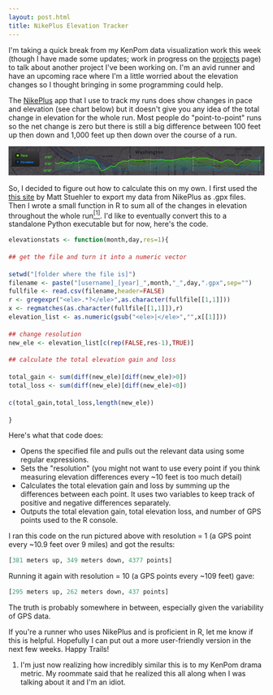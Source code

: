 ```yaml
---
layout: post.html
title: NikePlus Elevation Tracker
---
```


I'm taking a quick break from my KenPom data visualization work this
week (though I have made some updates; work in progress on the
[projects](../../../../../pages/projects.html) page) to talk about
another project I've been working on. I'm an avid runner and have an
upcoming race where I'm a little worried about the elevation changes so
I thought bringing in some programming could help.

The [NikePlus](https://secure-nikeplus.nike.com/plus/) app that I use to
track my runs does show changes in pace and elevation (see chart below)
but it doesn't give you any idea of the total change in elevation for
the whole run. Most people do "point-to-point" runs so the net change is
zero but there is still a big difference between 100 feet up then down
and 1,000 feet up then down over the course of a run.

![NikePlus Pace and Elevation Chart](/images/NikePlus-1-20-2013.png)

So, I decided to figure out how to calculate this on my own. I first
used the [this site](https://mattstuehler.com/lab/NikePlus/) by Matt
Stuehler to export my data from NikePlus as .gpx files. Then I wrote a
small function in R to sum all of the changes in elevation throughout
the whole run[<sup>[1]</sup>](#footnote-1). I'd like to eventually
convert this to a standalone Python executable but for now, here's the
code.

```r
elevationstats <- function(month,day,res=1){

## get the file and turn it into a numeric vector

setwd("[folder where the file is]")
filename <- paste("[username]_[year]_",month,"_",day,".gpx",sep="")
fullfile <- read.csv(filename,header=FALSE)
r <- gregexpr("<ele>.*?</ele>",as.character(fullfile[[1,1]]))
x <- regmatches(as.character(fullfile[[1,1]]),r)
elevation_list <- as.numeric(gsub("<ele>|</ele>","",x[[1]]))

## change resolution
new_ele <- elevation_list[c(rep(FALSE,res-1),TRUE)]

## calculate the total elevation gain and loss

total_gain <- sum(diff(new_ele)[diff(new_ele)>0])
total_loss <- sum(diff(new_ele)[diff(new_ele)<0])

c(total_gain,total_loss,length(new_ele))

}
```

Here's what that code does:

  - Opens the specified file and pulls out the relevant data using some
    regular expressions.
  - Sets the "resolution" (you might not want to use every point if you
    think measuring elevation differences every ~10 feet is too much
    detail)
  - Calculates the total elevation gain and loss by summing up the
    differences between each point. It uses two variables to keep track
    of positive and negative differences separately.
  - Outputs the total elevation gain, total elevation loss, and number
    of GPS points used to the R console.

I ran this code on the run pictured above with resolution = 1 (a GPS
point every ~10.9 feet over 9 miles) and got the results:

```r
[381 meters up, 349 meters down, 4377 points]
```

Running it again with resolution = 10 (a GPS points every ~109 feet)
gave:

```r
[295 meters up, 262 meters down, 437 points]
```

The truth is probably somewhere in between, especially given the
variability of GPS data.

If you're a runner who uses NikePlus and is proficient in R, let me know
if this is helpful. Hopefully I can put out a more user-friendly version
in the next few weeks. Happy Trails\!

1.  <a name="footnote-1"></a>I'm just now realizing how incredibly similar this is to my KenPom
    drama metric. My roommate said that he realized this all along when
    I was talking about it and I'm an idiot.
